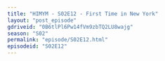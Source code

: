 ```yaml
---
title: "HIMYM - S02E12 - First Time in New York"
layout: "post_episode"
gdriveid: "0B6tlPl6Pw14fVm9zbTQ2LU8wajg"
season: "S02"
permalink: "episode/S02E12.html"
episodeid: "S02E12"
---
```

